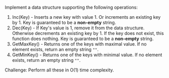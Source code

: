 <div><p>Implement a data structure supporting the following operations:</p>

<p>
</p><ol>
<li>Inc(Key) - Inserts a new key <key> with value 1. Or increments an existing key by 1. Key is guaranteed to be a <b>non-empty</b> string.</key></li>
<li>Dec(Key) - If Key's value is 1, remove it from the data structure. Otherwise decrements an existing key by 1. If the key does not exist, this function does nothing. Key is guaranteed to be a <b>non-empty</b> string.</li>
<li>GetMaxKey() - Returns one of the keys with maximal value. If no element exists, return an empty string <code>""</code>.</li>
<li>GetMinKey() - Returns one of the keys with minimal value. If no element exists, return an empty string <code>""</code>.</li>
</ol>
<p></p>

<p>
Challenge: Perform all these in O(1) time complexity.
</p></div>